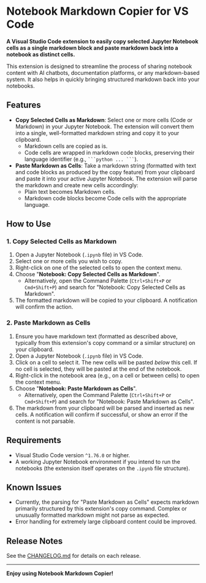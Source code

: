 # Notebook Markdown Copier for VS Code

**A Visual Studio Code extension to easily copy selected Jupyter Notebook cells as a single markdown block and paste markdown back into a notebook as distinct cells.**

This extension is designed to streamline the process of sharing notebook content with AI chatbots, documentation platforms, or any markdown-based system. It also helps in quickly bringing structured markdown back into your notebooks.

## Features

*   **Copy Selected Cells as Markdown**: Select one or more cells (Code or Markdown) in your Jupyter Notebook. The extension will convert them into a single, well-formatted markdown string and copy it to your clipboard.
    *   Markdown cells are copied as is.
    *   Code cells are wrapped in markdown code blocks, preserving their language identifier (e.g., ` ```python ... ``` `).
*   **Paste Markdown as Cells**: Take a markdown string (formatted with text and code blocks as produced by the copy feature) from your clipboard and paste it into your active Jupyter Notebook. The extension will parse the markdown and create new cells accordingly:
    *   Plain text becomes Markdown cells.
    *   Markdown code blocks become Code cells with the appropriate language.

## How to Use

### 1. Copy Selected Cells as Markdown

1.  Open a Jupyter Notebook (`.ipynb` file) in VS Code.
2.  Select one or more cells you wish to copy.
3.  Right-click on one of the selected cells to open the context menu.
4.  Choose "**Notebook: Copy Selected Cells as Markdown**".
    *   Alternatively, open the Command Palette (`Ctrl+Shift+P` or `Cmd+Shift+P`) and search for "Notebook: Copy Selected Cells as Markdown".
5.  The formatted markdown will be copied to your clipboard. A notification will confirm the action.

### 2. Paste Markdown as Cells

1.  Ensure you have markdown text (formatted as described above, typically from this extension's copy command or a similar structure) on your clipboard.
2.  Open a Jupyter Notebook (`.ipynb` file) in VS Code.
3.  Click on a cell to select it. The new cells will be pasted *below* this cell. If no cell is selected, they will be pasted at the end of the notebook.
4.  Right-click in the notebook area (e.g., on a cell or between cells) to open the context menu.
5.  Choose "**Notebook: Paste Markdown as Cells**".
    *   Alternatively, open the Command Palette (`Ctrl+Shift+P` or `Cmd+Shift+P`) and search for "Notebook: Paste Markdown as Cells".
6.  The markdown from your clipboard will be parsed and inserted as new cells. A notification will confirm if successful, or show an error if the content is not parsable.

## Requirements

*   Visual Studio Code version `^1.76.0` or higher.
*   A working Jupyter Notebook environment if you intend to run the notebooks (the extension itself operates on the `.ipynb` file structure).

## Known Issues

*   Currently, the parsing for "Paste Markdown as Cells" expects markdown primarily structured by this extension's copy command. Complex or unusually formatted markdown might not parse as expected.
*   Error handling for extremely large clipboard content could be improved.

## Release Notes

See the [CHANGELOG.md](CHANGELOG.md) for details on each release.

---

**Enjoy using Notebook Markdown Copier!**
